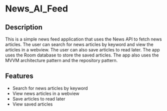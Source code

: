 # News_AI_Feed

## Description
This is a simple news feed application that uses the News API to fetch news articles. The user can search for news articles by keyword and view the articles in a webview. The user can also save articles to read later. The app uses the Room database to store the saved articles. The app also uses the MVVM architecture pattern and the repository pattern.

## Features
- Search for news articles by keyword
- View news articles in a webview
- Save articles to read later
- View saved articles